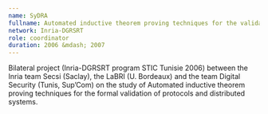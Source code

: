 ```yaml
---
name: SyDRA 
fullname: Automated inductive theorem proving techniques for the validation of protocols and distributed systems.
network: Inria-DGRSRT
role: coordinator
duration: 2006 &mdash; 2007
---
```


Bilateral project (Inria-DGRSRT program STIC Tunisie 2006) between the Inria team Secsi (Saclay), the LaBRI (U. Bordeaux) and the team Digital Security (Tunis, Sup’Com) on the study of Automated inductive theorem proving techniques for the formal validation of protocols and distributed systems.
